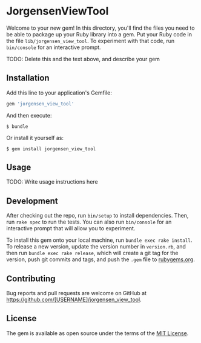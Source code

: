# JorgensenViewTool

Welcome to your new gem! In this directory, you'll find the files you need to be able to package up your Ruby library into a gem. Put your Ruby code in the file `lib/jorgensen_view_tool`. To experiment with that code, run `bin/console` for an interactive prompt.

TODO: Delete this and the text above, and describe your gem

## Installation

Add this line to your application's Gemfile:

```ruby
gem 'jorgensen_view_tool'
```

And then execute:

    $ bundle

Or install it yourself as:

    $ gem install jorgensen_view_tool

## Usage

TODO: Write usage instructions here

## Development

After checking out the repo, run `bin/setup` to install dependencies. Then, run `rake spec` to run the tests. You can also run `bin/console` for an interactive prompt that will allow you to experiment.

To install this gem onto your local machine, run `bundle exec rake install`. To release a new version, update the version number in `version.rb`, and then run `bundle exec rake release`, which will create a git tag for the version, push git commits and tags, and push the `.gem` file to [rubygems.org](https://rubygems.org).

## Contributing

Bug reports and pull requests are welcome on GitHub at https://github.com/[USERNAME]/jorgensen_view_tool.


## License

The gem is available as open source under the terms of the [MIT License](http://opensource.org/licenses/MIT).

